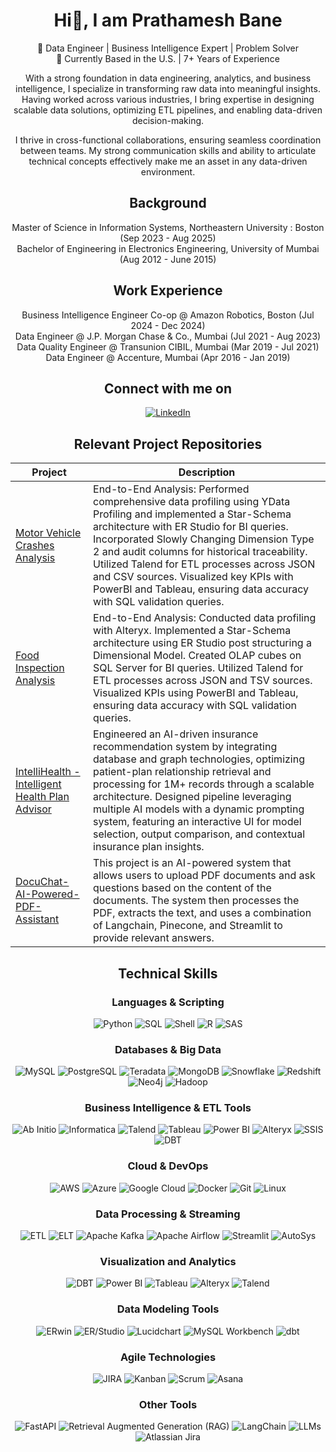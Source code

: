 <div align="center">

# Hi👋, I am Prathamesh Bane

🎯 Data Engineer | Business Intelligence Expert | Problem Solver<br>
📍 Currently Based in the U.S. | 7+ Years of Experience

With a strong foundation in data engineering, analytics, and business intelligence, I specialize in transforming raw data into meaningful insights. Having worked across various industries, I bring expertise in designing scalable data solutions, optimizing ETL pipelines, and enabling data-driven decision-making.

I thrive in cross-functional collaborations, ensuring seamless coordination between teams. My strong communication skills and ability to articulate technical concepts effectively make me an asset in any data-driven environment.

## Background

Master of Science in Information Systems, Northeastern University : Boston (Sep 2023 - Aug 2025)<br>
Bachelor of Engineering in Electronics Engineering, University of Mumbai (Aug 2012 - June 2015)

## Work Experience

Business Intelligence Engineer Co-op @ Amazon Robotics, Boston (Jul 2024 - Dec 2024)<br>
Data Engineer @ J.P. Morgan Chase & Co., Mumbai (Jul 2021 - Aug 2023)<br>
Data Quality Engineer @ Transunion CIBIL, Mumbai (Mar 2019 - Jul 2021)<br>
Data Engineer @ Accenture, Mumbai (Apr 2016 - Jan 2019)

## Connect with me on
[![LinkedIn](https://img.shields.io/badge/LinkedIn-0A66C2?style=flat&logo=linkedin&logoColor=white)](https://www.linkedin.com/in/nishitashewale/)

## Relevant Project Repositories

| Project | Description |
|---------|-------------|
| [Motor Vehicle Crashes Analysis](https://github.com/nishita-shewale/Motor-Vehicle-Crash-Analysis) | End-to-End Analysis: Performed comprehensive data profiling using YData Profiling and implemented a Star-Schema architecture with ER Studio for BI queries. Incorporated Slowly Changing Dimension Type 2 and audit columns for historical traceability. Utilized Talend for ETL processes across JSON and CSV sources. Visualized key KPIs with PowerBI and Tableau, ensuring data accuracy with SQL validation queries. |
| [Food Inspection Analysis](https://github.com/nishita-shewale/Food-Inspection-Analysis) | End-to-End Analysis: Conducted data profiling with Alteryx. Implemented a Star-Schema architecture using ER Studio post structuring a Dimensional Model. Created OLAP cubes on SQL Server for BI queries. Utilized Talend for ETL processes across JSON and TSV sources. Visualized KPIs using PowerBI and Tableau, ensuring data accuracy with SQL validation queries. |
| [IntelliHealth - Intelligent Health Plan Advisor](https://github.com/Nishita-Shewale/Intellihealth-Health-Plan-Advisor) | Engineered an AI-driven insurance recommendation system by integrating database and graph technologies, optimizing patient-plan relationship retrieval and processing for 1M+ records through a scalable architecture. Designed pipeline leveraging multiple AI models with a dynamic prompting system, featuring an interactive UI for model selection, output comparison, and contextual insurance plan insights. |
| [DocuChat-AI-Powered-PDF-Assistant](https://github.com/Nishita-Shewale/DocuChat-AI-Powered-PDF-Assistant)| This project is an AI-powered system that allows users to upload PDF documents and ask questions based on the content of the documents. The system then processes the PDF, extracts the text, and uses a combination of Langchain, Pinecone, and Streamlit to provide relevant answers. |

## Technical Skills

### Languages & Scripting
![Python](https://img.shields.io/badge/Python-3776AB?style=flat&logo=python&logoColor=white)
![SQL](https://img.shields.io/badge/SQL-4479A1?style=flat&logo=database&logoColor=white)
![Shell](https://img.shields.io/badge/Shell-4EAA25?style=flat&logo=gnu-bash&logoColor=white)
![R](https://img.shields.io/badge/R-276DC3?style=flat&logo=r&logoColor=white)
![SAS](https://img.shields.io/badge/SAS-0066A1?style=flat&logo=sas&logoColor=white)

### Databases & Big Data
![MySQL](https://img.shields.io/badge/MySQL-4479A1?style=flat&logo=mysql&logoColor=white)
![PostgreSQL](https://img.shields.io/badge/PostgreSQL-336791?style=flat&logo=postgresql&logoColor=white)
![Teradata](https://img.shields.io/badge/Teradata-EE5C2C?style=flat&logo=teradata&logoColor=white)
![MongoDB](https://img.shields.io/badge/MongoDB-47A248?style=flat&logo=mongodb&logoColor=white)
![Snowflake](https://img.shields.io/badge/Snowflake-00A3E0?style=flat&logo=snowflake&logoColor=white)
![Redshift](https://img.shields.io/badge/Amazon%20Redshift-232F3E?style=flat&logo=amazon-aws&logoColor=white)
![Neo4j](https://img.shields.io/badge/Neo4j-008CC1?style=flat&logo=neo4j&logoColor=white)
![Hadoop](https://img.shields.io/badge/Hadoop-66CCFF?style=flat&logo=apache-hadoop&logoColor=white)

### Business Intelligence & ETL Tools
![Ab Initio](https://img.shields.io/badge/Ab%20Initio-000000?style=flat)
![Informatica](https://img.shields.io/badge/Informatica-FF4500?style=flat&logo=informaticacloud&logoColor=white)
![Talend](https://img.shields.io/badge/Talend-FF5025?style=flat&logo=talend&logoColor=white)
![Tableau](https://img.shields.io/badge/Tableau-E97627?style=flat&logo=tableau&logoColor=white)
![Power BI](https://img.shields.io/badge/Power%20BI-F2C811?style=flat&logo=powerbi&logoColor=white)
![Alteryx](https://img.shields.io/badge/Alteryx-00B5E2?style=flat&logo=alteryx&logoColor=white)
![SSIS](https://img.shields.io/badge/SSIS-CC2927?style=flat&logo=microsoft-sql-server&logoColor=white)
![DBT](https://img.shields.io/badge/DBT-FF6347?style=flat&logo=dbt&logoColor=white)

### Cloud & DevOps
![AWS](https://img.shields.io/badge/AWS-232F3E?style=flat&logo=amazonaws&logoColor=white)
![Azure](https://img.shields.io/badge/Azure-0089D6?style=flat&logo=microsoft-azure&logoColor=white)
![Google Cloud](https://img.shields.io/badge/GCP-4285F4?style=flat&logo=google-cloud&logoColor=white)
![Docker](https://img.shields.io/badge/Docker-2496ED?style=flat&logo=docker&logoColor=white)
![Git](https://img.shields.io/badge/Git-F05032?style=flat&logo=git&logoColor=white)
![Linux](https://img.shields.io/badge/Linux-FCC624?style=flat&logo=linux&logoColor=#000000)

### Data Processing & Streaming
![ETL](https://img.shields.io/badge/ETL-FF8800?style=flat)
![ELT](https://img.shields.io/badge/ELT-FF4500?style=flat)
![Apache Kafka](https://img.shields.io/badge/Apache%20Kafka-231F20?style=flat&logo=apache-kafka&logoColor=white)
![Apache Airflow](https://img.shields.io/badge/Apache%20Airflow-017B75?style=flat&logo=apache-airflow&logoColor=white)
![Streamlit](https://img.shields.io/badge/Streamlit-FF4B4B?style=flat&logo=streamlit&logoColor=white)
![AutoSys](https://img.shields.io/badge/AutoSys-00457C?style=flat&logo=autosys&logoColor=white)

### Visualization and Analytics
![DBT](https://img.shields.io/badge/DBT-FF6347?style=flat&logo=dbt&logoColor=white)
![Power BI](https://img.shields.io/badge/Power%20BI-F2C811?style=flat&logo=powerbi&logoColor=white)
![Tableau](https://img.shields.io/badge/Tableau-E97627?style=flat&logo=tableau&logoColor=white)
![Alteryx](https://img.shields.io/badge/Alteryx-00B5E2?style=flat&logo=alteryx&logoColor=white)
![Talend](https://img.shields.io/badge/Talend-FF5025?style=flat&logo=talend&logoColor=white)

### Data Modeling Tools
![ERwin](https://img.shields.io/badge/ERwin-000000?style=flat&logo=erwin&logoColor=white)
![ER/Studio](https://img.shields.io/badge/ER%2FStudio-FF3621?style=flat&logo=idera&logoColor=white)
![Lucidchart](https://img.shields.io/badge/Lucidchart-F16A2D?style=flat&logo=lucidchart&logoColor=white)
![MySQL Workbench](https://img.shields.io/badge/MySQL%20Workbench-4479A1?style=flat&logo=mysql&logoColor=white)
![dbt](https://img.shields.io/badge/dbt-FF694B?style=flat&logo=dbt&logoColor=white)

### Agile Technologies
![JIRA](https://img.shields.io/badge/JIRA-0052CC?style=flat&logo=jira&logoColor=white)
![Kanban](https://img.shields.io/badge/Kanban-0079BF?style=flat&logo=trello&logoColor=white)
![Scrum](https://img.shields.io/badge/Scrum-6DB33F?style=flat&logo=scrumalliance&logoColor=white)
![Asana](https://img.shields.io/badge/Asana-273347?style=flat&logo=asana&logoColor=white)

### Other Tools
![FastAPI](https://img.shields.io/badge/FastAPI-009688?style=flat&logo=fastapi&logoColor=white)
![Retrieval Augmented Generation (RAG)](https://img.shields.io/badge/RAG-FFD700?style=flat&logo=googleretrievalaugmentedgeneration&logoColor=white)
![LangChain](https://img.shields.io/badge/LangChain-2C80B3?style=flat&logo=langchain&logoColor=white)
![LLMs](https://img.shields.io/badge/LLMs-4C4C9A?style=flat)
![Atlassian Jira](https://img.shields.io/badge/Atlassian%20Jira-0052CC?style=flat&logo=atlassian&logoColor=white)

</div>
